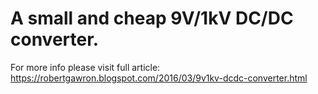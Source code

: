 # A small and cheap 9V/1kV DC/DC converter.

For more info please visit full article:
https://robertgawron.blogspot.com/2016/03/9v1kv-dcdc-converter.html
